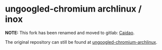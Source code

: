 # ungoogled-chromium archlinux / inox

**NOTE:**  This fork has been renamed and moved to gitlab: [Caidao](https://gitlab.com/ohfp/caidao).

The original repository can still be found at [ungoogled-chromium-archlinux](https://github.com/ungoogled-software/ungoogled-chromium-archlinux).
